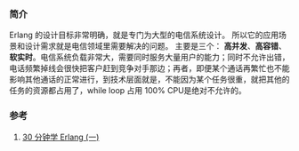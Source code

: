 ### 简介

Erlang 的设计目标非常明确，就是专门为大型的电信系统设计。
所以它的应用场景和设计需求就是电信领域里需要解决的问题。
主要是三个： **高并发**、**高容错**、**软实时**。电信系统负载非常大，需要同时服务大量用户的能力；同时不允许出错，电话频繁掉线会很快把客户赶到竞争对手那边；再者，即便某个通话再繁忙也不能影响其他通话的正常进行，到技术层面就是，不能因为某个任务很重，就把其他的任务的资源都占用了，while loop 占用 100% CPU是绝对不允许的。

### 参考

1. [30 分钟学 Erlang (一)](https://www.jianshu.com/p/b45eb9314d1e)
